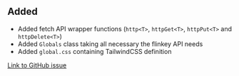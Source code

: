 ## Added

- Added fetch API wrapper functions (`http<T>`, `httpGet<T>`, `httpPut<T>` and `httpDelete<T>`)
- Added `Globals` class taking all necessary the flinkey API needs
- Added `global.css` containing TailwindCSS definition

[Link to GitHub issue](https://github.com/PlanBGmbH/flinkey-web-components/issues/66)